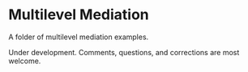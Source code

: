 # Multilevel Mediation

A folder of multilevel mediation examples.

Under development. Comments, questions, and corrections are most welcome.
